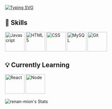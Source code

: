 [![Typing SVG](https://readme-typing-svg.demolab.com?font=Geo&size=42&pause=1000&color=00FFD2&width=435&lines=Hi%2C+I'm+Renan)](https://git.io/typing-svg)

## 🚀 Skills

<div>
    <img height="64" src="https://cdn.jsdelivr.net/gh/devicons/devicon@latest/icons/javascript/javascript-original.svg" alt="Javascript"/></code>
    <img height="64" src="https://cdn.jsdelivr.net/gh/devicons/devicon@latest/icons/html5/html5-original.svg" alt="HTML5"/></code>
    <img height="64" src="https://cdn.jsdelivr.net/gh/devicons/devicon@latest/icons/css3/css3-original.svg" alt="CSS"/></code>
    <img height="64" src="https://cdn.jsdelivr.net/gh/devicons/devicon@latest/icons/mysql/mysql-original.svg" alt="MySQL"/></code>
    <img height="64" src="https://cdn.jsdelivr.net/gh/devicons/devicon@latest/icons/git/git-original.svg" alt="Git"/></code>
</div>

## 💡 Currently Learning

<div>
    <img height="64" src="https://cdn.jsdelivr.net/gh/devicons/devicon@latest/icons/react/react-original.svg" alt="React"/></code>
    <img height="64" src="https://cdn.jsdelivr.net/gh/devicons/devicon@latest/icons/nodejs/nodejs-original.svg" alt="Node"/></code>
</div>

![renan-mion's Stats](https://github-readme-stats.vercel.app/api?username=renan-mion&theme=vue-dark&show_icons=true&hide_border=true&count_private=true)

